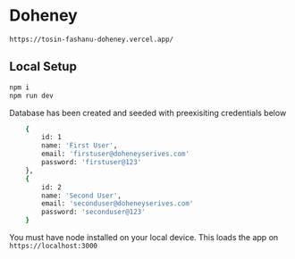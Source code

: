 # Doheney
`https://tosin-fashanu-doheney.vercel.app/`


## Local Setup

```sh
npm i
npm run dev
```
Database has been created and seeded with preexisiting credentials below

```sh
    {
        id: 1
        name: 'First User',
        email: 'firstuser@doheneyserives.com'
        password: 'firstuser@123'
    },
    {
        id: 2
        name: 'Second User',
        email: 'seconduser@doheneyserives.com'
        password: 'seconduser@123'
    }
```

You must have node installed on your local device. This loads the app on `https://localhost:3000`